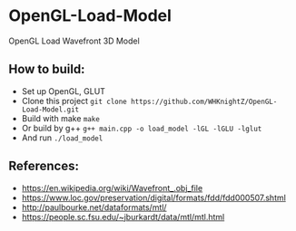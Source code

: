 # OpenGL-Load-Model

OpenGL Load Wavefront 3D Model 

## How to build:
- Set up OpenGL, GLUT
- Clone this project
`git clone https://github.com/WHKnightZ/OpenGL-Load-Model.git`
- Build with make
`make`
- Or build by g++
`g++ main.cpp -o load_model -lGL -lGLU -lglut`
- And run
`./load_model`

## References:

- https://en.wikipedia.org/wiki/Wavefront_.obj_file
- https://www.loc.gov/preservation/digital/formats/fdd/fdd000507.shtml
- http://paulbourke.net/dataformats/mtl/
- https://people.sc.fsu.edu/~jburkardt/data/mtl/mtl.html
